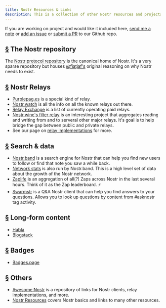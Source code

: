 ```yaml
---
title: Nostr Resources & Links
description: This is a collection of other Nostr resources and projects that we've come across.
---
```


If you are working on project and would like it included here, [send me a note](https://snort.social/p/npub1zuuajd7u3sx8xu92yav9jwxpr839cs0kc3q6t56vd5u9q033xmhsk6c2uc) or [add an issue](https://github.com/erskingardner/nostr-how/issues) or [submit a PR](https://github.com/erskingardner/nostr-how/pulls) to our Github repo.

## [§](#nostr-repo) The Nostr repository

The [Nostr protocol repository](https://github.com/nostr-protocol/nostr) is the canonical home of Nostr. It's a very sparse repository but houses [@fiatjaf's](https://github.com/fiatjaf) original reasoning on why Nostr needs to exist.

## [§](#nostr-relays) Nostr Relays

-   [Purplepag.es](https://purplepag.es/what) is a special kind of relay.
-   [Nostr.watch](https://nostr.watch/relays/find) is all the info on all the known relays out there.
-   [Relay Exchange](https://relay.exchange/) is a list of currently operating paid relays.
-   [Nostr.wine's filter relay](https://nostr-wine.github.io/filter-relay/) is an interesting project that aggregates reading and writing from and to serveral other major relays. It's goal is to help bridge the gap between public and private relays.
-   See our page on [relay implementations](/en/relay-implementations) for more.

## [§](#search-data) Search & data

-   [Nostr.band](https://nostr.band) is a search engine for Nostr that can help you find new users to follow or find that note you saw a while back.
-   [Network stats](https://stats.nostr.band) is also run by Nostr.band. This is a high level set of data about the growth of the Nostr network.
-   [Zaplife](https://zaplife.lol) is an aggregation of all(?) Zaps across Nostr in the last several hours. Think of it as the Zap leaderboard. ⚡
-   [Swarmstr](https://swarmstr.com) is a Q&A Nostr client that can help you find answers to your questions. Allows you to look up questions by content from #asknostr tag activity.

## [§](#long-form-content) Long-form content

-   [Habla](https://habla.news)
-   [Blogstack](https://blogstack.io/)

## [§](#badges) Badges

-   [Badges.page](https://badges.page/)

## [§](#others) Others

-   [Awesome Nostr](https://www.nostr.net) is a repository of links for Nostr clients, relay implementations, and more.
-   [Nostr Resources](https://nostr-resources.com) covers Nostr basics and links to many other resources.
